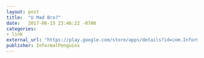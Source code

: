 ```yaml
---
layout: post
title:  "U Mad Bro?"
date:   2017-06-15 23:46:22 -0700
categories:
- link
external_url: "https://play.google.com/store/apps/details?id=com.InformalPenguins.DontCensorMeBro"
publisher: InformalPenguins
---
```

